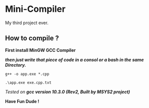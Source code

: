 # Mini-Compiler
My third project ever.
## How to compile ?

**First install MinGW GCC Compiler**

_**then just write that piece of code in a consol or a bash in the same Directory.**_

`g++ -o app.exe *.cpp`

`.\app.exe exe.cpp.txt`

_*Tested on **gcc version 10.3.0 (Rev2, Built by MSYS2 project)***_

**Have Fun Dude !**
